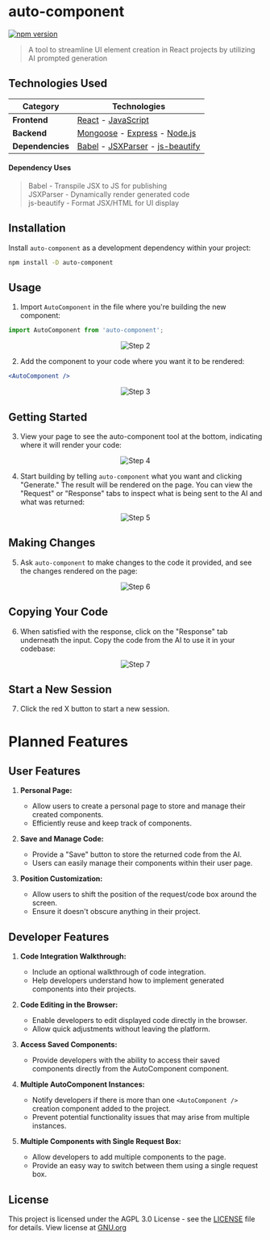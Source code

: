 # auto-component

[![npm version](https://badge.fury.io/js/auto-component.svg)](https://www.npmjs.com/package/auto-component)

> A tool to streamline UI element creation in React projects by utilizing AI prompted generation

## Technologies Used

| Category            | Technologies                                                                          |
|---------------------|----------------------------------------------------------------------------------------|
| **Frontend**        | [React](https://reactjs.org/) - [JavaScript](https://developer.mozilla.org/en-US/docs/Web/JavaScript)  |
| **Backend**         | [Mongoose](https://mongoosejs.com/) - [Express](https://expressjs.com/) - [Node.js](https://nodejs.org/)  |
| **Dependencies**    | [Babel](https://babeljs.io/) - [JSXParser](https://www.npmjs.com/package/jsx-parser) - [js-beautify](https://www.npmjs.com/package/js-beautify) |

#### Dependency Uses
> Babel - Transpile JSX to JS for publishing<br/>
JSXParser - Dynamically render generated code<br/>
js-beautify - Format JSX/HTML for UI display

## Installation

Install `auto-component` as a development dependency within your project:

```bash
npm install -D auto-component
```

## Usage

1. Import `AutoComponent` in the file where you're building the new component:

```javascript
import AutoComponent from 'auto-component';
```

<div style="display: flex; justify-content: center; align-items: center;">
  <img src="https://i.imgur.com/v18uMyR.png" alt="Step 2" style="max-width: 100%; height: auto;">
</div>

2. Add the component to your code where you want it to be rendered:

```jsx
<AutoComponent />
```

<div style="display: flex; justify-content: center; align-items: center;">
  <img src="https://i.imgur.com/Hh4MV4W.png" alt="Step 3" style="max-width: 100%; height: auto;">
</div>

## Getting Started

3. View your page to see the auto-component tool at the bottom, indicating where it will render your code:

<div style="display: flex; justify-content: center; align-items: center;">
  <img src="https://i.imgur.com/ItXg9Bd.png" alt="Step 4" style="max-width: 100%; height: auto;">
</div>

4. Start building by telling `auto-component` what you want and clicking "Generate." The result will be rendered on the page. You can view the "Request" or "Response" tabs to inspect what is being sent to the AI and what was returned:

<div style="display: flex; justify-content: center; align-items: center;">
  <img src="https://i.imgur.com/DmXWPdC.gif" alt="Step 5" style="max-width: 100%; height: auto;">
</div>

## Making Changes

5. Ask `auto-component` to make changes to the code it provided, and see the changes rendered on the page:

<div style="display: flex; justify-content: center; align-items: center;">
  <img src="https://i.imgur.com/zSqx9iP.gif" alt="Step 6" style="max-width: 100%; height: auto;">
</div>

## Copying Your Code

6. When satisfied with the response, click on the "Response" tab underneath the input. Copy the code from the AI to use it in your codebase:

<div style="display: flex; justify-content: center; align-items: center;">
  <img src="https://i.imgur.com/m9KpCHL.gif" alt="Step 7" style="max-width: 100%; height: auto;">
</div>

## Start a New Session

7. Click the red X button to start a new session.


# Planned Features

## User Features

1. **Personal Page:**
   - Allow users to create a personal page to store and manage their created components.
   - Efficiently reuse and keep track of components.

2. **Save and Manage Code:**
   - Provide a "Save" button to store the returned code from the AI.
   - Users can easily manage their components within their user page.

3. **Position Customization:**
   - Allow users to shift the position of the request/code box around the screen.
   - Ensure it doesn't obscure anything in their project.

## Developer Features

1. **Code Integration Walkthrough:**
   - Include an optional walkthrough of code integration.
   - Help developers understand how to implement generated components into their projects.

2. **Code Editing in the Browser:**
   - Enable developers to edit displayed code directly in the browser.
   - Allow quick adjustments without leaving the platform.

3. **Access Saved Components:**
   - Provide developers with the ability to access their saved components directly from the AutoComponent component.

4. **Multiple AutoComponent Instances:**
   - Notify developers if there is more than one `<AutoComponent />` creation component added to the project.
   - Prevent potential functionality issues that may arise from multiple instances.

5. **Multiple Components with Single Request Box:**
   - Allow developers to add multiple components to the page.
   - Provide an easy way to switch between them using a single request box.

## License

This project is licensed under the AGPL 3.0 License - see the [LICENSE](LICENSE) file for details.
View license at [GNU.org](https://www.gnu.org/licenses/agpl-3.0.en.html)